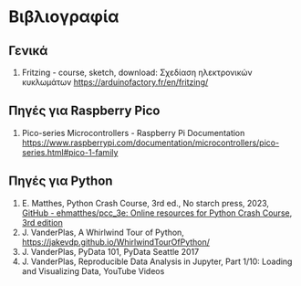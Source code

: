 # Βιβλιογραφία

## Γενικά

1. Fritzing - course, sketch, download: Σχεδίαση ηλεκτρονικών κυκλωμάτων
https://arduinofactory.fr/en/fritzing/


## Πηγές για Raspberry Pico 

1. Pico-series Microcontrollers - Raspberry Pi Documentation
https://www.raspberrypi.com/documentation/microcontrollers/pico-series.html#pico-1-family


## Πηγές για Python


1. E.  Matthes, Python Crash Course, 3rd ed., No starch press, 2023, [GitHub - ehmatthes/pcc_3e: Online resources for Python Crash Course, 3rd edition](https://github.com/ehmatthes/pcc_3e)
1. J. VanderPlas, A Whirlwind Tour of Python, https://jakevdp.github.io/WhirlwindTourOfPython/
1. J. VanderPlas, PyData 101, PyData Seattle 2017
1. J. VanderPlas, Reproducible Data Analysis in Jupyter, Part 1/10: Loading and Visualizing Data, YouTube Videos
